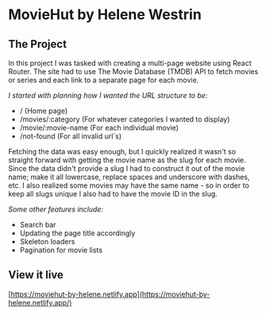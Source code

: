 # MovieHut by Helene Westrin

## The Project

In this project I was tasked with creating a multi-page website using React Router. The site had to use The Movie Database (TMDB) API to fetch movies or series and each link to a separate page for each movie.

_I started with planning how I wanted the URL structure to be:_

- / (Home page)
- /movies/:category (For whatever categories I wanted to display)
- /movie/:movie-name (For each individual movie)
- /not-found (For all invalid url´s)

Fetching the data was easy enough, but I quickly realized it wasn't so straight forward with getting the movie name as the slug for each movie. Since the data didn't provide a slug I had to construct it out of the movie name; make it all lowercase, replace spaces and underscore with dashes, etc. I also realized some movies may have the same name - so in order to keep all slugs unique I also had to have the movie ID in the slug.

_Some other features include:_

- Search bar
- Updating the page title accordingly
- Skeleton loaders
- Pagination for movie lists

## View it live

[https://moviehut-by-helene.netlify.app](https://moviehut-by-helene.netlify.app/)
